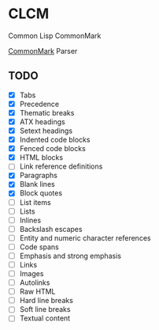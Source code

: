 # CLCM

Common Lisp CommonMark

[CommonMark](https://commonmark.org/) Parser

## TODO

- [x] Tabs
- [x] Precedence
- [x] Thematic breaks
- [x] ATX headings
- [x] Setext headings
- [x] Indented code blocks
- [x] Fenced code blocks
- [x] HTML blocks
- [ ] Link reference definitions
- [x] Paragraphs
- [x] Blank lines
- [x] Block quotes
- [ ] List items
- [ ] Lists
- [ ] Inlines
- [ ] Backslash escapes
- [ ] Entity and numeric character references
- [ ] Code spans
- [ ] Emphasis and strong emphasis
- [ ] Links
- [ ] Images
- [ ] Autolinks
- [ ] Raw HTML
- [ ] Hard line breaks
- [ ] Soft line breaks
- [ ] Textual content
